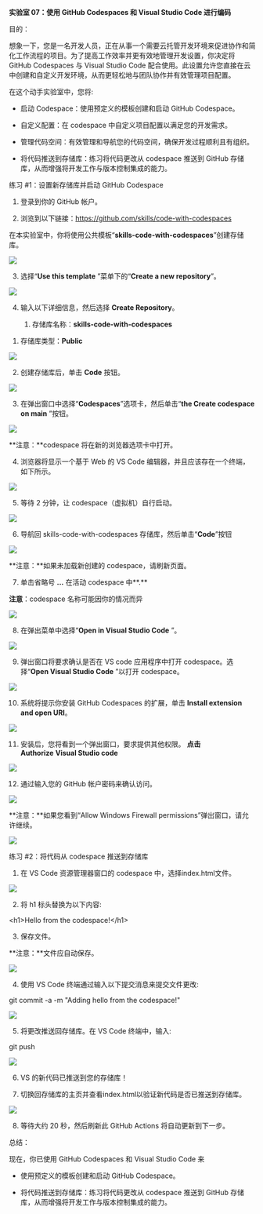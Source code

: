 **实验室 07：使用 GitHub Codespaces 和 Visual Studio Code 进行编码**

目的：

想象一下，您是一名开发人员，正在从事一个需要云托管开发环境来促进协作和简化工作流程的项目。为了提高工作效率并更有效地管理开发设置，你决定将
GitHub Codespaces 与 Visual Studio Code
配合使用。此设置允许您直接在云中创建和自定义开发环境，从而更轻松地与团队协作并有效管理项目配置。

在这个动手实验室中，您将:

- 启动 Codespace：使用预定义的模板创建和启动 GitHub Codespace。

- 自定义配置：在 codespace 中自定义项目配置以满足您的开发需求。

- 管理代码空间：有效管理和导航您的代码空间，确保开发过程顺利且有组织。

- 将代码推送到存储库：练习将代码更改从 codespace 推送到 GitHub
  存储库，从而增强将开发工作与版本控制集成的能力。

练习 \#1：设置新存储库并启动 GitHub Codespace

1.  登录到你的 GitHub 帐户。

2.  浏览到以下链接：https://github.com/skills/code-with-codespaces

在本实验室中，你将使用公共模板“**skills-code-with-codespaces**”创建存储库。

![](./media/image1.jpeg)

3.  选择“**Use this template** ”菜单下的“**Create a new
    repository**”。  

![](./media/image2.jpeg)

4.  输入以下详细信息，然后选择 **Create Repository**。

    1.  存储库名称：**skills-code-with-codespaces**

<!-- -->

1.  存储库类型：**Public**

![](./media/image3.jpeg)

2.  创建存储库后，单击 **Code** 按钮。

![](./media/image4.jpeg)

3.  在弹出窗口中选择“**Codespaces**”选项卡，然后单击“**the Create
    codespace on main** ”按钮。

![](./media/image5.jpeg)

**注意：**codespace 将在新的浏览器选项卡中打开。

4.  浏览器将显示一个基于 Web 的 VS Code
    编辑器，并且应该存在一个终端，如下所示。

![](./media/image6.jpeg)

5.  等待 2 分钟，让 codespace（虚拟机）自行启动。

![](./media/image7.jpeg)

6.  导航回 skills-code-with-codespaces 存储库，然后单击“**Code**”按钮 

![](./media/image8.jpeg)

**注意：**如果未加载新创建的 codespace，请刷新页面。

7.  单击省略号 **...** 在活动 codespace 中\*\*.\*\*

**注意**：codespace 名称可能因你的情况而异

![](./media/image9.jpeg)

8.  在弹出菜单中选择“**Open in Visual Studio Code** ”。 

![](./media/image10.jpeg)

9.  弹出窗口将要求确认是否在 VS code 应用程序中打开
    codespace。选择“**Open Visual Studio Code** ”以打开 codespace。

![](./media/image11.jpeg)

10. 系统将提示你安装 GitHub Codespaces 的扩展，单击 **Install extension
    and open URI**。

![](./media/image12.jpeg)

11. 安装后，您将看到一个弹出窗口，要求提供其他权限。 **点击
    Authorize** **Visual Studio code**

![](./media/image13.jpeg)

12. 通过输入您的 GitHub 帐户密码来确认访问。

![](./media/image14.jpeg)

**注意：**如果您看到“Allow Windows Firewall
permissions”弹出窗口，请允许继续。

![](./media/image15.jpeg)

练习 \#2：将代码从 codespace 推送到存储库

1.  在 VS Code 资源管理器窗口的 codespace 中，选择index.html文件。

![](./media/image16.jpeg)

2.  将 h1 标头替换为以下内容:

\<h1\>Hello from the codespace!\</h1\>

3.  保存文件。

**注意：**文件应自动保存。

![](./media/image17.jpeg)

4.  使用 VS Code 终端通过输入以下提交消息来提交文件更改:

git commit -a -m "Adding hello from the codespace!"

![](./media/image18.jpeg)

5.  将更改推送回存储库。在 VS Code 终端中，输入:

git push

![](./media/image19.jpeg)

6.  VS 的新代码已推送到您的存储库！

7.  切换回存储库的主页并查看index.html以验证新代码是否已推送到存储库。

![](./media/image20.jpeg)

8.  等待大约 20 秒，然后刷新此 GitHub Actions 将自动更新到下一步。

总结：

现在，你已使用 GitHub Codespaces 和 Visual Studio Code 来

- 使用预定义的模板创建和启动 GitHub Codespace。

- 将代码推送到存储库：练习将代码更改从 codespace 推送到 GitHub
  存储库，从而增强将开发工作与版本控制集成的能力。

